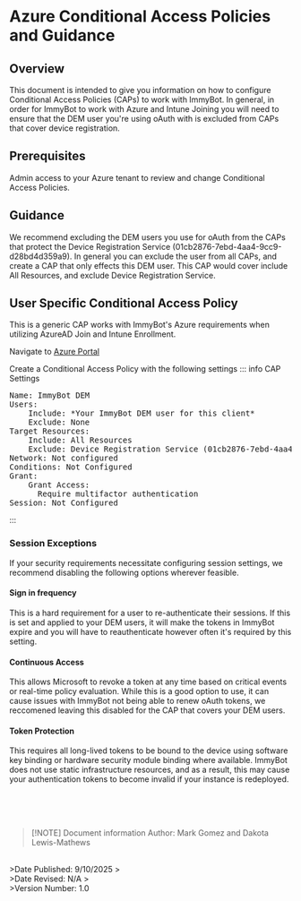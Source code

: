 # Azure Conditional Access Policies and Guidance

## Overview
This document is intended to give you information on how to configure Conditional Access Policies (CAPs) to work with ImmyBot. In general, in order for ImmyBot to work with Azure and Intune Joining you will need to ensure that the DEM user you're using oAuth with is excluded from CAPs that cover device registration.

## Prerequisites
Admin access to your Azure tenant to review and change Conditional Access Policies.

## Guidance
We recommend excluding the DEM users you use for oAuth from the CAPs that protect the Device Registration Service (01cb2876-7ebd-4aa4-9cc9-d28bd4d359a9). In general you can exclude the user from all CAPs, and create a CAP that only effects this DEM user. This CAP would cover include All Resources, and exclude Device Registration Service.

## User Specific Conditional Access Policy
This is a generic CAP works with ImmyBot's Azure requirements when utilizing AzureAD Join and Intune Enrollment.

Navigate to [Azure Portal](https://portal.azure.com/#view/Microsoft_AAD_ConditionalAccess/ConditionalAccessBlade/~/Policies)

Create a Conditional Access Policy with the following settings
::: info CAP Settings
<pre>
Name: ImmyBot DEM
Users:
    Include: *Your ImmyBot DEM user for this client*
    Exclude: None
Target Resources:
    Include: All Resources
    Exclude: Device Registration Service (01cb2876-7ebd-4aa4-9cc9-d28bd4d359a9)
Network: Not configured
Conditions: Not Configured
Grant:
    Grant Access:
      Require multifactor authentication
Session: Not Configured
</pre>
:::
### Session Exceptions
If your security requirements necessitate configuring session settings, we recommend disabling the following options wherever feasible.

#### Sign in frequency
This is a hard requirement for a user to re-authenticate their sessions. If this is set and applied to your DEM users, it will make the tokens in ImmyBot expire and you will have to reauthenticate however often it's required by this setting.

#### Continuous Access
This allows Microsoft to revoke a token at any time based on critical events or real-time policy evaluation. While this is a good option to use, it can cause issues with ImmyBot not being able to renew oAuth tokens, we reccomened leaving this disabled for the CAP that covers your DEM users.

#### Token Protection
This requires all long-lived tokens to be bound to the device using software key binding or hardware security module binding where available. ImmyBot does not use static infrastructure resources, and as a result, this may cause your authentication tokens to become invalid if your instance is redeployed.

<br><br><br>
>[!NOTE] Document information
>Author: Mark Gomez and Dakota Lewis-Mathews
<br>
>Date Published: 9/10/2025
><br>
>Date Revised: N/A
><br>
>Version Number: 1.0
